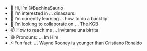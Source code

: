 - 👋 Hi, I’m @BachinaSaurio
- 👀 I’m interested in ... dinasaurs
- 🌱 I’m currently learning ... how to do a backflip
- 💞️ I’m looking to collaborate on ... The KGB
- 📫 How to reach me ... invitame una birrita
- 😄 Pronouns: ... Im Him
- ⚡ Fun fact: ... Wayne Rooney is younger than Cristiano Ronaldo

<!---
BachinaSaurio/BachinaSaurio is a ✨ special ✨ repository because its `README.md` (this file) appears on your GitHub profile.
You can click the Preview link to take a look at your changes.
--->
